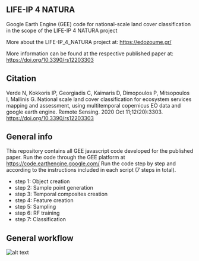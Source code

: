 ## LIFE-IP 4 NATURA
 Google Earth Engine (GEE) code for national-scale land cover classification in the scope of the LIFE-IP 4 NATURA project
 
 More about the LIFE-IP_4_NATURA project at: https://edozoume.gr/
 
 More information can be found at the respective published paper at: https://doi.org/10.3390/rs12203303

## Citation
Verde N, Kokkoris IP, Georgiadis C, Kaimaris D, Dimopoulos P, Mitsopoulos I, Mallinis G. National scale land cover classification for ecosystem services mapping and assessment, using multitemporal copernicus EO data and google earth engine. Remote Sensing. 2020 Oct 11;12(20):3303. https://doi.org/10.3390/rs12203303  

## General info
 This repository contains all GEE javascript code developed for the published paper.
 Run the code through the GEE platform at https://code.earthengine.google.com/
 Run the code step by step and according to the instructions included in each script (7 steps in total).
 * step 1: Object creation
 * step 2: Sample point generation
 * step 3: Temporal composites creation
 * step 4: Feature creation
 * step 5: Sampling
 * step 6: RF training
 * step 7: Classification

## General workflow
 ![alt text](https://raw.githubusercontent.com/n-verde/LIFE-IP_4_NATURA/main/images/workflowPaper_LIFE_A3_v4.png?raw=true)
